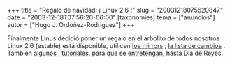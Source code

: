 +++
title = "Regalo de navidad: ¡ Linux 2.6 !"
slug = "20031218075620847"
date = "2003-12-18T07:56:20-06:00"
[taxonomies]
tema = ["anuncios"]
autor = ["Hugo J. Ordoñez-Rodriguez"]
+++

Finalmente Linus decidió poner un regalo en el arbolito de todos
nosotros Linux 2.6 (estable) está disponible, utilicen [los
mirrors](http://mirrors.kernel.org/) , [la lista de
cambios](http://kernel.org/pub/linux/kernel/v2.6/ChangeLog-2.6.0) .
También [algunos](http://bulmalug.net/impresion.phtml?nIdNoticia=1845) ,
[tutoriales](http://kerneltrap.org/node/view/799/3662%20), para que se
[entretengan](http://www-106.ibm.com/developerworks/linux/library/l-inside.html?ca=dgr-lnxw02TowardLinux26),
hasta Día de Reyes.

